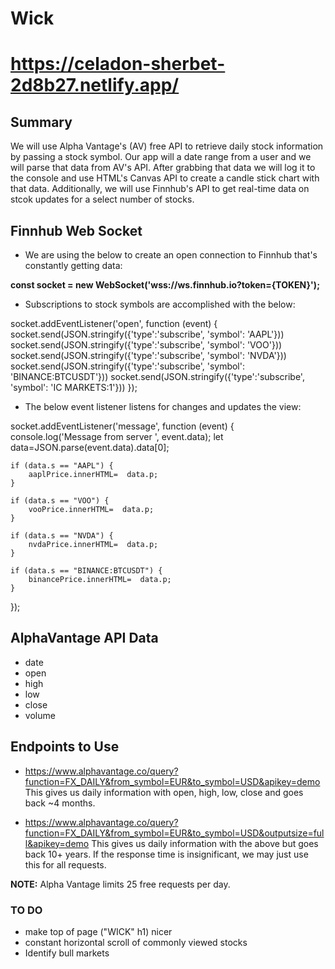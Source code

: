 # Wick
# https://celadon-sherbet-2d8b27.netlify.app/

## Summary

We will use Alpha Vantage's (AV) free API to retrieve daily stock information by passing a stock symbol. Our app will a 
date range from a user and we will parse that data from AV's API. After grabbing that data we will log it to the 
console and use HTML's Canvas API to create a candle stick chart with that data. Additionally, we will use Finnhub's
API to get real-time data on stcok updates for a select number of stocks.

## Finnhub Web Socket

* We are using the below to create an open connection to Finnhub that's constantly getting data:

**const socket = new WebSocket('wss://ws.finnhub.io?token={TOKEN}');**

* Subscriptions to stock symbols are accomplished with the below:

socket.addEventListener('open', function (event) {
    socket.send(JSON.stringify({'type':'subscribe', 'symbol': 'AAPL'}))
    socket.send(JSON.stringify({'type':'subscribe', 'symbol': 'VOO'}))
    socket.send(JSON.stringify({'type':'subscribe', 'symbol': 'NVDA'}))
    socket.send(JSON.stringify({'type':'subscribe', 'symbol': 'BINANCE:BTCUSDT'}))
    socket.send(JSON.stringify({'type':'subscribe', 'symbol': 'IC MARKETS:1'}))
});

* The below event listener listens for changes and updates the view:

socket.addEventListener('message', function (event) {
    console.log('Message from server ', event.data);
    let data=JSON.parse(event.data).data[0];

    if (data.s == "AAPL") {
        aaplPrice.innerHTML=  data.p;
    }

    if (data.s == "VOO") {
        vooPrice.innerHTML=  data.p;
    }

    if (data.s == "NVDA") {
        nvdaPrice.innerHTML=  data.p;
    }

    if (data.s == "BINANCE:BTCUSDT") {
        binancePrice.innerHTML=  data.p;
    }
});

## AlphaVantage API Data
* date
* open
* high
* low
* close
* volume

## Endpoints to Use
* https://www.alphavantage.co/query?function=FX_DAILY&from_symbol=EUR&to_symbol=USD&apikey=demo
This gives us daily information with open, high, low, close and goes back ~4 months.

* https://www.alphavantage.co/query?function=FX_DAILY&from_symbol=EUR&to_symbol=USD&outputsize=full&apikey=demo
This gives us daily information with the above but goes back 10+ years. If the response time is insignificant, we may 
just use this for all requests.

**NOTE:** Alpha Vantage limits 25 free requests per day.

### TO DO
* make top of page ("WICK" h1) nicer
* constant horizontal scroll of commonly viewed stocks
* Identify bull markets





